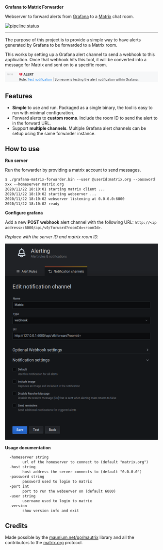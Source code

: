 **Grafana to Matrix Forwarder**

Webserver to forward alerts from [Grafana](https://grafana.com) to a [Matrix](https://matrix.org) chat room.

 [![pipeline status](https://gitlab.com/hectorjsmith/grafana-matrix-forwarder/badges/main/pipeline.svg)](https://gitlab.com/hectorjsmith/grafana-matrix-forwarder/-/commits/main)

---

The purpose of this project is to provide a simple way to have alerts generated by Grafana to be forwarded to a Matrix room.

This works by setting up a Grafana alert channel to send a webhook to this application.
Once that webhook hits this tool, it will be converted into a message for Matrix and sent on to a specific room.

![screenshot of matrix alert message](docs/alertExample.png)

## Features

  * **Simple** to use and run. Packaged as a single binary, the tool is easy to run with minimal configuration.
  * Forward alerts to **custom rooms**. Include the room ID to send the alert to in the forward URL.
  * Support **multiple channels**. Multiple Grafana alert channels can be setup using the same forwarder instance. 
 
## How to use

**Run server**

Run the forwarder by providing a matrix account to send messages.

```
$ ./grafana-matrix-forwarder.bin --user @userId:matrix.org --password xxx --homeserver matrix.org
2020/11/22 18:10:01 starting matrix client ...
2020/11/22 18:10:02 starting webserver ...
2020/11/22 18:10:02 webserver listening at 0.0.0.0:6000
2020/11/22 18:10:02 ready
```

**Configure grafana**

Add a new **POST webhook** alert channel with the following URL: `http://<ip address>:6000/api/v0/forward?roomId=<roomId>`.

*Replace with the server ID and matrix room ID.*

![screenshot of grafana setup](docs/grafanaSetup.png)

**Usage documentation**

```
  -homeserver string
        url of the homeserver to connect to (default "matrix.org")
  -host string
        host address the server connects to (default "0.0.0.0")
  -password string
        password used to login to matrix
  -port int
        port to run the webserver on (default 6000)
  -user string
        username used to login to matrix
  -version
        show version info and exit

``` 

## Credits

Made possible by the [maunium.net/go/mautrix](https://maunium.net/go/mautrix/) library and all the contributors to the [matrix.org](https://matrix.org) protocol.
